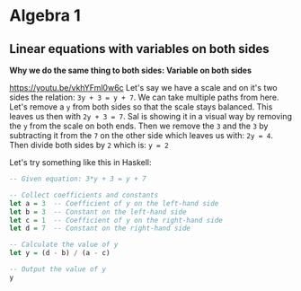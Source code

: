 # Algebra 1

## Linear equations with variables on both sides

**Why we do the same thing to both sides: Variable on both sides**

https://youtu.be/vkhYFml0w6c
Let's say we have a scale and on it's two sides the relation: `3y + 3 = y + 7`. We can take multiple paths from here. Let's remove a `y` from both sides so that the scale stays balanced. This leaves us then with `2y + 3 = 7`. Sal is showing it in a visual way by removing the `y` from the scale on both ends. Then we remove the `3` and the `3` by subtracting it from the `7` on the other side which leaves us with: `2y = 4`. Then divide both sides by `2` which is: `y = 2`

Let's try something like this in Haskell:
```haskell
-- Given equation: 3*y + 3 = y + 7

-- Collect coefficients and constants
let a = 3  -- Coefficient of y on the left-hand side
let b = 3  -- Constant on the left-hand side
let c = 1  -- Coefficient of y on the right-hand side
let d = 7  -- Constant on the right-hand side

-- Calculate the value of y
let y = (d - b) / (a - c)

-- Output the value of y
y
```

